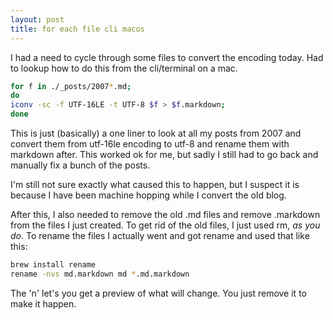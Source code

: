 ```yaml
---
layout: post
title: for each file cli macos
---
```


I had a need to cycle through some files to convert the encoding today. Had to lookup how to do this from the cli/terminal on a mac.

``` sh
for f in ./_posts/2007*.md;
do
iconv -sc -f UTF-16LE -t UTF-8 $f > $f.markdown;
done
```

This is just (basically) a one liner to look at all my posts from 2007 and convert them from utf-16le encoding to utf-8 and rename them with markdown after. This worked ok for me, but sadly I still had to go back and manually fix a bunch of the posts.

I'm still not sure exactly what caused this to happen, but I suspect it is because I have been machine hopping while I convert the old blog.

After this, I also needed to remove the old .md files and remove .markdown from the files I just created.  To get rid of the old files, I just used rm, _as you do_. To rename the files I actually went and got rename and used that like this:

``` sh
brew install rename
rename -nvs md.markdown md *.md.markdown
```

The 'n' let's you get a preview of what will change. You just remove it to make it happen.
